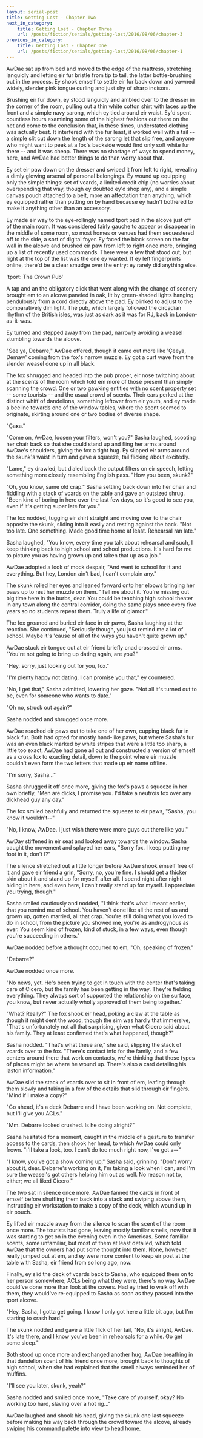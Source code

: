 ```yaml
---
layout: serial-post
title: Getting Lost - Chapter Two
next_in_category:
    title: Getting Lost - Chapter Three
    url: /posts/fiction/serials/getting-lost/2016/08/06/chapter-3
previous_in_category:
    title: Getting Lost - Chapter One
    url: /posts/fiction/serials/getting-lost/2016/08/06/chapter-1
---
```


AwDae sat up from bed and moved to the edge of the mattress, stretching languidly and letting eir fur bristle from tip to tail, the latter bottle-brushing out in the process.  Ey shook emself to settle eir fur back down and yawned widely, slender pink tongue curling and just shy of sharp incisors.

Brushing eir fur down, ey stood languidly and ambled over to the dresser in the corner of the room, pulling out a thin white cotton shirt with laces up the front and a simple navy sarong, which ey tied around eir waist.  Ey'd spent countless hours examining some of the highest fashions out there on the net and come to the conclusion that, in these times, understated clothing was actually best.  It interfered with the fur least, it worked well with a tail -- a simple slit cut down the length of the sarong let that slip free, and anyone who might want to peek at a fox's backside would find only soft white fur there -- and it was cheap.  There was no shortage of ways to spend money, here, and AwDae had better things to do than worry about that.

Ey set eir paw down on the dresser and swiped it from left to right, revealing a dimly glowing arsenal of personal belongings.  Ey wound up equipping only the simple things: set of vcards, a limited credit chip (no worries about overspending that way, though ey doubted ey'd shop any), and a simple canvas pouch attached to a belt, more an affectation than anything, which ey equipped rather than putting on by hand because ey hadn't bothered to make it anything other than an accessory.

Ey made eir way to the eye-rollingly named tport pad in the alcove just off of the main room.  It was considered fairly gauche to appear or disappear in the middle of some room, so most homes or venues had them sequestered off to the side, a sort of digital foyer.  Ey faced the black screen on the far wall in the alcove and brushed eir paw from left to right once more, bringing up a list of recently used commands.  There were a few that stood out, but right at the top of the list was the one ey wanted.  If ey left fingerprints online, there'd be a clear smudge over the entry: ey rarely did anything else.

'tport: The Crown Pub'

A tap and an the obligatory click that went along with the change of scenery brought em to an alcove paneled in oak, lit by green-shaded lights hanging pendulously from a cord directly above the pad.  Ey blinked to adjust to the comparatively dim light.  The pub, which largely followed the circadian rhythm of the British isles, was just as dark as it was for RJ, back in London-as-it-was.

Ey turned and stepped away from the pad, narrowly avoiding a weasel stumbling towards the alcove.

"See ya, Debarre," AwDae offered, though it came out more like '&Ccedil;eeya, Demaw' coming from the fox's narrow muzzle.  Ey got a curt wave from the slender weasel done up in all black.

The fox shrugged and headed into the pub proper, eir nose twitching about at the scents of the room which told em more of those present than simply scanning the crowd.  One or two gawking entities with no scent property set -- some tourists -- and the usual crowd of scents.  Their ears perked at the distinct whiff of dandelions, something leftover from eir youth, and ey made a beeline towards one of the window tables, where the scent seemed to originate, skirting around one or two bodies of diverse shape.

"&Ccedil;a**x**a."

"Come on, AwDae, loosen your filters, won't you?" Sasha laughed, scooting her chair back so that she could stand up and fling her arms around AwDae's shoulders, giving the fox a tight hug.  Ey slipped eir arms around the skunk's waist in turn and gave a squeeze, tail flicking about excitedly.

"Lame," ey drawled, but dialed back the output filters on eir speech, letting something more closely resembling English pass.  "How you been, skunk?"

"Oh, you know, same old crap."  Sasha settling back down into her chair and fiddling with a stack of vcards on the table and gave an outsized shrug.  "Been kind of boring in here over the last few days, so it's good to see you, even if it's getting super late for you."

The fox nodded, tugging eir shirt straight and moving over to the chair opposite the skunk, sliding into it easily and resting against the back.  "Not too late.  One something.  Made good time home at least.  Rehearsal ran late."

Sasha laughed, "You know, every time you talk about rehearsal and such, I keep thinking back to high school and school productions.  It's hard for me to picture you as having grown up and taken that up as a job."

AwDae adopted a look of mock despair, "And went to school for it and everything.  But hey, London ain't bad, I can't complain any."

The skunk rolled her eyes and leaned forward onto her elbows bringing her paws up to rest her muzzle on them.  "Tell me about it.  You're missing out big time here in the burbs, dear.  You could be teaching high school theater in any town along the central corridor, doing the same plays once every five years so no students repeat them.  Truly a life of glamor."

The fox groaned and buried eir face in eir paws, Sasha laughing at the reaction.  She continued, "Seriously though, you just remind me a lot of school.  Maybe it's 'cause of all of the ways you haven't quite grown up."

AwDae stuck eir tongue out at eir friend briefly cnad crossed eir arms. "You're not going to bring up dating again, are you?"

"Hey, sorry, just looking out for you, fox."

"I'm plenty happy not dating, I can promise you that," ey countered.

"No, I get that," Sasha admitted, lowering her gaze.  "Not all it's turned out to be, even for someone who wants to date."

"Oh no, struck out again?"

Sasha nodded and shrugged once more.

AwDae reached eir paws out to take one of her own, cupping black fur in black fur.  Both had opted for mostly hand-like paws, but where Sasha's fur was an even black marked by white stripes that were a little too sharp, a little too exact, AwDae had gone all out and constructed a version of emself as a cross fox to exacting detail, down to the point where eir muzzle couldn't even form the two letters that made up eir name offline.

"I'm sorry, Sasha..."

Sasha shrugged it off once more, giving the fox's paws a squeeze in her own briefly, "Men are dicks, I promise you.  I'd take a neutrois fox over any dickhead guy any day."

The fox smiled bashfully and returned the squeeze to eir paws, "Sasha, you know it wouldn't--"

"No, I know, AwDae.  I just wish there were more guys out there like you."

AwDay stiffened in eir seat and looked away towards the window.  Sasha caught the movement and splayed her ears, "Sorry fox.  I keep putting my foot in it, don't I?"

The silence stretched out a little longer before AwDae shook emself free of it and gave eir friend a grin, "Sorry, no, you're fine.  I should get a thicker skin about it and stand up for myself, after all.  I spend night after night hiding in here, and even here, I can't really stand up for myself.  I appreciate you trying, though."

Sasha smiled cautiously and nodded, "I think that's what I meant earlier, that you remind me of school.  You haven't done like all the rest of us and grown up, gotten married, all that crap.  You're still doing what you loved to do in school, from the picture you showed me, you're as androgynous as ever.  You seem kind of frozen, kind of stuck, in a few ways, even though you're succeeding in others."

AwDae nodded before a thought occurred to em, "Oh, speaking of frozen."

"Debarre?"

AwDae nodded once more.

"No news, yet.  He's been trying to get in touch with the center that's taking care of Cicero, but the family has been getting in the way.  They're fielding everything.  They always sort of supported the relationship on the surface, you know, but never actually wholly approved of them being together."

"What?  Really?"  The fox shook eir head, poking a claw at the table as though it might dent the wood, though the sim was hardly that immersive, "That's unfortunately not all that surprising, given what Cicero said about his family.  They at least confirmed that's what happened, though?"

Sasha nodded. "That's what these are," she said, slipping the stack of vcards over to the fox.  "There's contact info for the family, and a few centers around there that work on contacts, we're thinking that those types of places might be where he wound up.  There's also a card detailing his laston information."

AwDae slid the stack of vcards over to sit in front of em, leafing through them slowly and taking in a few of the details that slid through eir fingers.  "Mind if I make a copy?"

"Go ahead, it's a deck Debarre and I have been working on.  Not complete, but I'll give you ACLs."

"Mm.  Debarre looked crushed.  Is he doing alright?"

Sasha hesitated for a moment, caught in the middle of a gesture to transfer access to the cards, then shook her head, to which AwDae could only frown.  "I'll take a look, too.  I can't do too much right now, I've got a--"

"I know, you've got a show coming up," Sasha said, grinning.  "Don't worry about it, dear.  Debarre's working on it, I'm taking a look when I can, and I'm sure the weasel's got others helping him out as well.  No reason not to, either; we all liked Cicero."

The two sat in silence once more.  AwDae fanned the cards in front of emself before shuffling them back into a stack and swiping above them, instructing eir workstation to make a copy of the deck, which wound up in eir pouch.

Ey lifted eir muzzle away from the silence to scan the scent of the room once more.  The tourists had gone, leaving mostly familiar smells, now that it was starting to get on in the evening even in the Americas.  Some familiar scents, some unfamiliar, but most of them at least detailed, which told AwDae that the owners had put some thought into them.  None, however, really jumped out at em, and ey were more content to keep eir post at the table with Sasha, eir friend from so long ago, now.

Finally, ey slid the deck of vcards back to Sasha, who equipped them on to her person somewhere; ACLs being what they were, there's no way AwDae could've done more than look at the covers.  Had ey tried to walk off with them, they would've re-equipped to Sasha as soon as they passed into the tport alcove.

"Hey, Sasha, I gotta get going.  I know I only got here a little bit ago, but I'm starting to crash hard."

The skunk nodded and gave a little flick of her tail, "No, it's alright, AwDae.  It's late there, and I know you've been in rehearsals for a while.  Go get some sleep."

Both stood up once more and exchanged another hug, AwDae breathing in that dandelion scent of his friend once more, brought back to thoughts of high school, when she had explained that the smell always reminded her of muffins.

"I'll see you later, skunk, yeah?"

Sasha nodded and smiled once more, "Take care of yourself, okay?  No working too hard, slaving over a hot rig..."

AwDae laughed and shook his head, giving the skunk one last squeeze before making his way back through the crowd toward the alcove, already swiping his command palette into view to head home.
